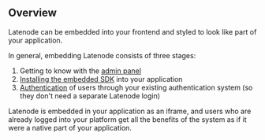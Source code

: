 ## Overview

Latenode can be embedded into your frontend and styled to look like part of your application.

In general, embedding Latenode consists of three stages:

1. Getting to know with the [admin panel](https://www.notion.so/Administration-1eb57d45a06780a89975e7b31bfe0312?pvs=21)
2. [Installing the embedded SDK](https://www.notion.so/Installing-the-embedded-SDK-1b657d45a06780a8af8bca11990b981c?pvs=21) into your application
3. [Authentication](https://www.notion.so/User-Authorization-1f957d45a06780e3b21ad4867360364f?pvs=21) of users through your existing authentication system (so they don't need a separate Latenode login)

Latenode is embedded in your application as an iframe, and users who are already logged into your platform get all the benefits of the system as if it were a native part of your application.
